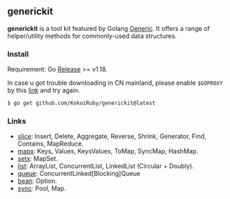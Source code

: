 ## generickit

**generickit** is a tool kit featured by Golang [Generic](https://go.dev/blog/intro-generics). It offers a range of helper/utility methods for commonly-used data structures.

### Install

Requirement: Go [Release](https://go.dev/dl/) >= v1.18.

In case u got trouble downloading in CN mainland, please enable `$GOPROXY` by this [link](https://goproxy.cn/) and try again.

```bash
$ go get github.com/KokoiRuby/generickit@latest
```

### Links

- [slice](https://github.com/KokoiRuby/generickit/tree/main/slice): Insert, Delete, Aggregate, Reverse, Shrink, Generator, Find, Contains, MapReduce.
- [mapx](https://github.com/KokoiRuby/generickit/tree/main/mapx): Keys, Values, KeysValues, ToMap, SyncMap, HashMap.
- [setx](https://github.com/KokoiRuby/generickit/tree/main/setx): MapSet.
- [list](https://github.com/KokoiRuby/generickit/tree/main/list): ArrayList, ConcurrentList, LinkedList (Circular + Doubly).
- [queue](https://github.com/KokoiRuby/generickit/tree/main/queue): ConcurrentLinked[Blocking]Queue
- [bean](https://github.com/KokoiRuby/generickit/tree/main/bean): Option.
- [sync](https://github.com/KokoiRuby/generickit/tree/main/syncx): Pool, Map.